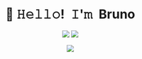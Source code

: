 <h1 align="center">👋 𝙷𝚎𝚕𝚕𝚘! 𝙸'𝚖 Bruno</h1>

<p align="center">
  <a href="https://github.com/Bandikyu"><img src="https://img.shields.io/badge/-Bandikyu-272b33?style?flat&logo=Github&logoColor=white" /></a>
  <a href="https://www.linkedin.com/in/bruno-ripoll-ramos"><img src="https://img.shields.io/badge/-Bruno R.-0072b1?style=flat&logo=Linkedin&logoColor=white" /></a>
</p>

<p align="center">
  <a href="https://github.com/LordDashMe/github-contribution-stats/">
    <img src="https://github-contribution-stats.vercel.app/api/?username=Bandikyu" />
  </a>
</p>

<!--
**Bandikyu/Bandikyu** is a ✨ _special_ ✨ repository because its `README.md` (this file) appears on your GitHub profile.

Here are some ideas to get you started:

- 🔭 I’m currently working on ...
- 🌱 I’m currently learning ...
- 👯 I’m looking to collaborate on ...
- 🤔 I’m looking for help with ...
- 💬 Ask me about ...
- 📫 How to reach me: ...
- 😄 Pronouns: ...
- ⚡ Fun fact: ...
-->

